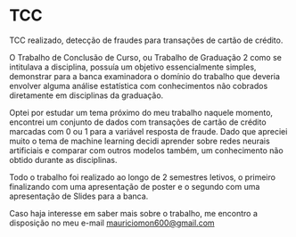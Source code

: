 # TCC
TCC realizado, detecção de fraudes para transações de cartão de crédito.

O Trabalho de Conclusão de Curso, ou Trabalho de Graduação 2 como se intitulava a disciplina, possuía um objetivo essencialmente simples, demonstrar para a banca examinadora o domínio do trabalho que deveria envolver alguma análise estatística com conhecimentos não cobrados diretamente em disciplinas da graduação.

Optei por estudar um tema próximo do meu trabalho naquele momento, encontrei um conjunto de dados com transações de cartão de crédito marcadas com 0 ou 1 para a variável resposta de fraude. Dado que apreciei muito o tema de machine learning decidi aprender sobre redes neurais artificiais e comparar com outros modelos também, um conhecimento não obtido durante as disciplinas.

Todo o trabalho foi realizado ao longo de 2 semestres letivos, o primeiro finalizando com uma apresentação de poster e o segundo com uma apresentação de Slides para a banca.

Caso haja interesse em saber mais sobre o trabalho, me encontro a disposição no meu e-mail mauriciomon600@gmail.com
